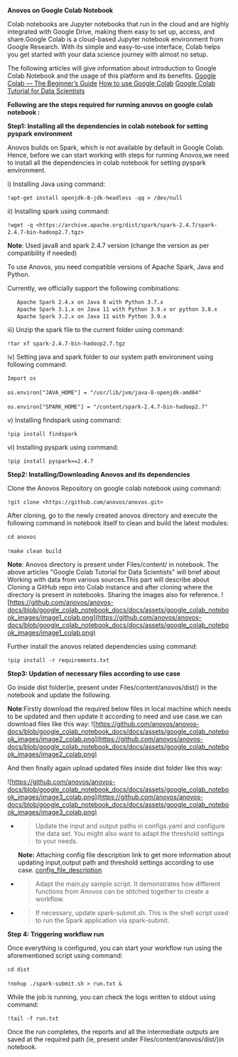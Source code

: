 **Anovos on Google Colab Notebook**

Colab notebooks are Jupyter notebooks that run in the cloud and are highly integrated with Google Drive, making them easy to set up, access, and share.Google Colab is a cloud-based Jupyter notebook environment from Google Research. With its simple and easy-to-use interface, Colab helps you get started with your data science journey with almost no setup.

The following articles will give information about introduction to Google Colab Notebook and the usage of this platform and its benefits.
[Google Colab — The Beginner’s Guide](https://medium.com/lean-in-women-in-tech-india/google-colab-the-beginners-guide-5ad3b417dfa)
[How to use Google Colab](https://www.geeksforgeeks.org/how-to-use-google-colab/)
[Google Colab Tutorial for Data Scientists](https://www.datacamp.com/community/tutorials/tutorial-google-colab-for-data-scientists?utm_source=adwords_ppc&utm_medium=cpc&utm_campaignid=1455363063&utm_adgroupid=65083631748&utm_device=c&utm_keyword=&utm_matchtype=&utm_network=g&utm_adpostion=&utm_creative=332602034358&utm_targetid=aud-299261629574:dsa-429603003980&utm_loc_interest_ms=&utm_loc_physical_ms=9061848&gclid=Cj0KCQiA3-yQBhD3ARIsAHuHT64SOfn_qff9_FDLEdg40qL4YDdBjJUJI6mApoxPcns96oLIwGaeSBAaArgkEALw_wcB)

**Following are the steps required for running anovos on google colab notebook :**

**Step1: Installing all the dependencies in colab notebook for setting
pyspark environment**

Anovos builds on Spark, which is not available by default in Google Colab. Hence, before we can start working with steps for running Anovos,we need to install all the dependencies in colab notebook for setting pyspark environment.

i)  Installing Java using command:

    !apt-get install openjdk-8-jdk-headless -qq > /dev/null

ii)  Installing spark using command:

    !wget -q <https://archive.apache.org/dist/spark/spark-2.4.7/spark-2.4.7-bin-hadoop2.7.tgz>

**Note**: Used java8 and spark 2.4.7 version (change the version as per compatibility if needed)
   
   To use Anovos, you need compatible versions of Apache Spark, Java and Python.

   Currently, we officially support the following combinations:

       Apache Spark 2.4.x on Java 8 with Python 3.7.x
       Apache Spark 3.1.x on Java 11 with Python 3.9.x or python 3.8.x
       Apache Spark 3.2.x on Java 11 with Python 3.9.x

iii)  Unzip the spark file to the current folder using command:
    
    !tar xf spark-2.4.7-bin-hadoop2.7.tgz

iv)  Setting java and spark folder to our system path environment using
    following command:
    
    Import os
    
    os.environ["JAVA_HOME"] = "/usr/lib/jvm/java-8-openjdk-amd64"
    
    os.environ["SPARK_HOME"] = "/content/spark-2.4.7-bin-hadoop2.7"

v)  Installing findspark using command:
    
    !pip install findspark

vi)  Installing pyspark using command:
    
    !pip install pyspark==2.4.7

**Step2: Installing/Downloading Anovos and its dependencies**

Clone the Anovos Repository on google colab notebook using command:

    !git clone <https://github.com/anovos/anovos.git>

After cloning, go to the newly created anovos directory and execute the
following command in notebook itself to clean and build the latest
modules:

    cd anovos

    !make clean build
    
**Note**: Anovos directory is present under Files/content/ in notebook. 
The above articles "Google Colab Tutorial for Data Scientists" will brief about Working with data from various sources.This part will describe about Cloning a GitHub repo into Colab instance and after cloning where the directory is present in notebooks. Sharing the images also for reference.
![https://github.com/anovos/anovos-docs/blob/google_colab_notebook_docs/docs/assets/google_colab_notebook_images/image1_colab.png](https://github.com/anovos/anovos-docs/blob/google_colab_notebook_docs/docs/assets/google_colab_notebook_images/image1_colab.png)

Further install the anovos related dependencies using command:

    !pip install -r requirements.txt
    
**Step3: Updation of necessary files according to use case**

Go inside dist folder(ie, present under Files/content/anovos/dist/) in the notebook and update the following.

**Note**:Firstly download the required below files in local machine which needs to be updated and then update it according to need and use case.we can download files like this way:
![https://github.com/anovos/anovos-docs/blob/google_colab_notebook_docs/docs/assets/google_colab_notebook_images/image2_colab.png](https://github.com/anovos/anovos-docs/blob/google_colab_notebook_docs/docs/assets/google_colab_notebook_images/image2_colab.png)


And then finally again upload updated files inside dist folder like this way:

![https://github.com/anovos/anovos-docs/blob/google_colab_notebook_docs/docs/assets/google_colab_notebook_images/image3_colab.png](https://github.com/anovos/anovos-docs/blob/google_colab_notebook_docs/docs/assets/google_colab_notebook_images/image3_colab.png)


  - > Update the input and output paths in configs.yaml and configure
    > the data set. You might also want to adapt the threshold settings
    > to your needs.
    
    **Note:** Attaching config file description link to get more information about updating input,output path and threshold settings according to use case.
    [config_file_description](https://github.com/anovos/anovos-docs/blob/anovos_config_file_desc/docs/using-anovos/config_file.md)

  - > Adapt the main.py sample script. It demonstrates how different
    > functions from *Anovos* can be stitched together to create a
    > workflow.

  - > If necessary, update spark-submit.sh. This is the shell script
    > used to run the Spark application via spark-submit.

**Step 4: Triggering workflow run**

Once everything is configured, you can start your workflow run using the
aforementioned script using command:

    cd dist

    !nohup ./spark-submit.sh > run.txt &

While the job is running, you can check the logs written to stdout using
command:

    !tail -f run.txt

Once the run completes, the reports and all the intermediate outputs are
saved at the required path (ie, present under Files/content/anovos/dist/)in notebook.
